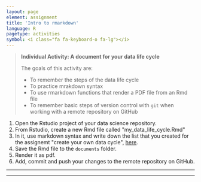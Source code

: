 ```yaml
---
layout: page
element: assignment
title: 'Intro to rmarkdown'
language: R
pagetype: activities
symbol: <i class="fa fa-keyboard-o fa-lg"></i>
---
```


> **Individual Activity: A document for your data life cycle**
>
> The goals of this activity are:
> - To remember the steps of the data life cycle
> - To practice mrakdown syntax
> - To use rmarkdown functions that render a PDF file from an Rmd file
> - To remember basic steps of version control with `git` when working with a remote repository on GitHub

1. Open the Rstudio project of your data science repository.
2. From Rstudio, create a new Rmd file called "my_data_life_cycle.Rmd"
3. In it, use markdown syntax and write down the list that you created for the assignemt "create your own data cycle", [here](https://jamboard.google.com/d/1R2BrILLK9K6IPD6O7kBYrdao8-Sd5o82oPnbcGKeIQc/viewer?f=5).
1. Save the Rmd file to the `documents` folder.
1. Render it as pdf.
1. Add, commit and push your changes to the remote repository on GitHub.

---
---




   <!-- 5. Run the following code `sum(dispersal_mode == "lemur")`. Is it the same as the number of plant species that are dispersed by lemurs?
   6. Now run the code `sum(TRUE)`, `sum(FALSE)`, `sum(c(TRUE, TRUE))`. Can you explain why  -->


<!-- ** Day 2**

> **Activity 2: Goals**
>
> -

---

{% include assignment.html %}

2. Clone your repository in a local directory using Rstudio
  - You can find last lecture slides [here]({{ site.baseurl }}/materials/01_RIntro_VersionControl/01_RIntro_VersionControl.html){:target="_blank"}
3. Open the .R file and check its general structure
4. Comment and create sections within the R code file (e.g., libraries, data, plots, etc)

```r
# LIBS -----------------------------
# Some notes
library(tidyverse)
library(lubridate)

# DATA -----------------------------
# Some notes
dat1<-read.csv("file2.csv")
```

5. Using ``help(function)`` or ``?function`` describe what is being done in each section of the code

6. Commit your changes

9. Relabel and, if it is necessary, create new folders to organize your project for reproducibility
  * Check [here](http://www.datacarpentry.org/semester-biology/materials/project-structure/){:target="_blank"} for further information and examples
10. Commit your final changes
11. Check your commits history on your Github repository


## Assignment potential solution

* [Here](https://github.com/GlobalEcologyBiogeography/projects-structure-susyelo.git) you can see an example of how to solve the assignment.
* You can also access the files directly [here](../../solutions/Week2_solution/) -->
